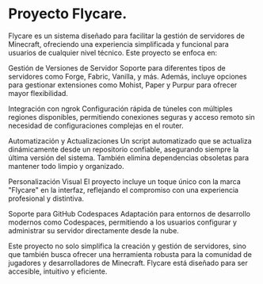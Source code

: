 # Proyecto Flycare.
Flycare es un sistema diseñado para facilitar la gestión de servidores de Minecraft, ofreciendo una experiencia simplificada y funcional para usuarios de cualquier nivel técnico. Este proyecto se enfoca en:

Gestión de Versiones de Servidor
Soporte para diferentes tipos de servidores como Forge, Fabric, Vanilla, y más. Además, incluye opciones para gestionar extensiones como Mohist, Paper y Purpur para ofrecer mayor flexibilidad.

Integración con ngrok
Configuración rápida de túneles con múltiples regiones disponibles, permitiendo conexiones seguras y acceso remoto sin necesidad de configuraciones complejas en el router.

Automatización y Actualizaciones
Un script automatizado que se actualiza dinámicamente desde un repositorio confiable, asegurando siempre la última versión del sistema. También elimina dependencias obsoletas para mantener todo limpio y organizado.

Personalización Visual
El proyecto incluye un toque único con la marca "Flycare" en la interfaz, reflejando el compromiso con una experiencia profesional y distintiva.

Soporte para GitHub Codespaces
Adaptación para entornos de desarrollo modernos como Codespaces, permitiendo a los usuarios configurar y administrar su servidor directamente desde la nube.

Este proyecto no solo simplifica la creación y gestión de servidores, sino que también busca ofrecer una herramienta robusta para la comunidad de jugadores y desarrolladores de Minecraft. Flycare está diseñado para ser accesible, intuitivo y eficiente.

